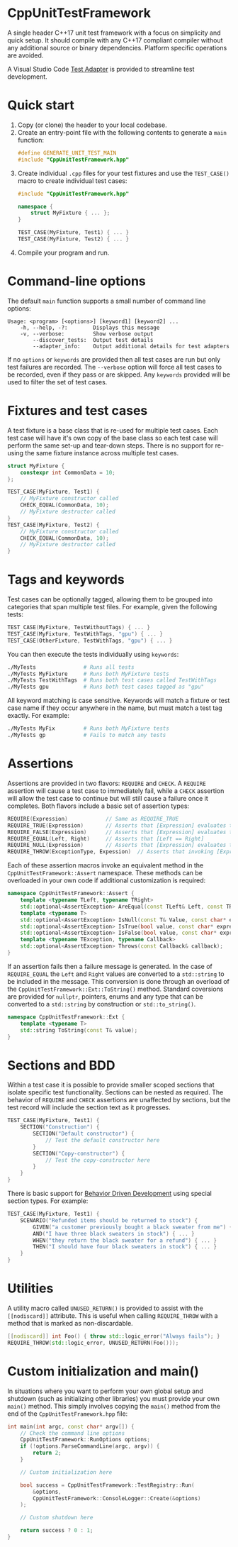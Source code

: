 # CppUnitTestFramework
A single header C++17 unit test framework with a focus on simplicity and quick setup.  It should compile with any C++17 compliant compiler without any additional source or binary dependencies.  Platform specific operations are avoided.

A Visual Studio Code [Test Adapter](https://marketplace.visualstudio.com/items?itemName=drleq.vscode-cpputf-test-adapter) is provided to streamline test development.


# Quick start
1. Copy (or clone) the header to your local codebase.
1. Create an entry-point file with the following contents to generate a `main` function:
    ```cpp
    #define GENERATE_UNIT_TEST_MAIN
    #include "CppUnitTestFramework.hpp"
    ```
1. Create individual `.cpp` files for your test fixtures and use the `TEST_CASE()` macro to create individual test cases:
    ```cpp
    #include "CppUnitTestFramework.hpp"

    namespace {
        struct MyFixture { ... };
    }

    TEST_CASE(MyFixture, Test1) { ... }
    TEST_CASE(MyFixture, Test2) { ... }
    ```
1. Compile your program and run.


# Command-line options
The default `main` function supports a small number of command line options:
```
Usage: <program> [<options>] [keyword1] [keyword2] ...
    -h, --help, -?:        Displays this message
    -v, --verbose:         Show verbose output
        --discover_tests:  Output test details
        --adapter_info:    Output additional details for test adapters
```
If no `options` or `keywords` are provided then all test cases are run but only test failures are recorded.  The `--verbose` option will force all test cases to be recorded, even if they pass or are skipped.  Any `keywords` provided will be used to filter the set of test cases.


# Fixtures and test cases
A test fixture is a base class that is re-used for multiple test cases.  Each test case will have it's own copy of the base class so each test case will perform the same set-up and tear-down steps.  There is no support for re-using the same fixture instance across multiple test cases.
```cpp
struct MyFixture {
    constexpr int CommonData = 10;
};

TEST_CASE(MyFixture, Test1) {
    // MyFixture constructor called
    CHECK_EQUAL(CommonData, 10);
    // MyFixture destructor called
}
TEST_CASE(MyFixture, Test2) {
    // MyFixture constructor called
    CHECK_EQUAL(CommonData, 10);
    // MyFixture destructor called
}
```


# Tags and keywords
Test cases can be optionally tagged, allowing them to be grouped into categories that span multiple test files.  For example, given the following tests:
```cpp
TEST_CASE(MyFixture, TestWithoutTags) { ... }
TEST_CASE(MyFixture, TestWithTags, "gpu") { ... }
TEST_CASE(OtherFixture, TestWithTags, "gpu") { ... }
```
You can then execute the tests individually using `keywords`:
```bash
./MyTests               # Runs all tests
./MyTests MyFixture     # Runs both MyFixture tests
./MyTests TestWithTags  # Runs both test cases called TestWithTags
./MyTests gpu           # Runs both test cases tagged as "gpu"
```
All keyword matching is case sensitive.  Keywords will match a fixture or test case name if they occur anywhere in the name, but must match a test tag exactly.  For example:
```bash
./MyTests MyFix         # Runs both MyFixture tests
./MyTests gp            # Fails to match any tests
```

# Assertions
Assertions are provided in two flavors: `REQUIRE` and `CHECK`.  A `REQUIRE` assertion will cause a test case to immediately fail, while a `CHECK` assertion will allow the test case to continue but will still cause a failure once it completes.  Both flavors include a basic set of assertion types:
```cpp
REQUIRE(Expression)            // Same as REQUIRE_TRUE
REQUIRE_TRUE(Expression)       // Asserts that [Expression] evaluates to [true]
REQUIRE_FALSE(Expression)      // Asserts that [Expression] evaluates to [false]
REQUIRE_EQUAL(Left, Right)     // Asserts that [Left == Right]
REQUIRE_NULL(Expression)       // Asserts that [Expression] evaluates to [nullptr]
REQUIRE_THROW(ExceptionType, Expession)  // Asserts that invoking [Expression] causes an exception of type [ExceptionType] to be thrown
```
Each of these assertion macros invoke an equivalent method in the `CppUnitTestFramework::Assert` namespace.  These methods can be overloaded in your own code if additional customization is required:
```cpp
namespace CppUnitTestFramework::Assert {
    template <typename TLeft, typename TRight>
    std::optional<AssertException> AreEqual(const TLeft& Left, const TRight& Right, const char* expression);
    template <typename T>
    std::optional<AssertException> IsNull(const T& Value, const char* expression);
    std::optional<AssertException> IsTrue(bool value, const char* expression);
    std::optional<AssertException> IsFalse(bool value, const char* expression);
    template <typename TException, typename Callback>
    std::optional<AssertException> Throws(const Callback& callback);
}
```
If an assertion fails then a failure message is generated.  In the case of `REQUIRE_EQUAL` the `Left` and `Right` values are converted to a `std::string` to be included in the message.  This conversion is done through an overload of the `CppUnitTestFramework::Ext::ToString()` method.  Standard coversions are provided for `nullptr`, pointers, enums and any type that can be converted to a `std::string` by construction or `std::to_string()`.
```cpp
namespace CppUnitTestFramework::Ext {
    template <typename T>
    std::string ToString(const T& value);
}
```

# Sections and BDD
Within a test case it is possible to provide smaller scoped sections that isolate specific test functionality.  Sections can be nested as required.  The behavior of `REQUIRE` and `CHECK` assertions are unaffected by sections, but the test record will include the section text as it progresses.
```cpp
TEST_CASE(MyFixture, Test1) {
    SECTION("Construction") {
        SECTION("Default constructor") {
            // Test the default constructor here
        }
        SECTION("Copy-constructor") {
            // Test the copy-constructor here
        }
    }
}
```

There is basic support for [Behavior Driven Development](https://en.wikipedia.org/wiki/Behavior-driven_development) using special section types.  For example:
```cpp
TEST_CASE(MyFixture, Test1) {
    SCENARIO("Refunded items should be returned to stock") {
        GIVEN("a customer previously bought a black sweater from me") { ... }
        AND("I have three black sweaters in stock") { ... }
        WHEN("they return the black sweater for a refund") { ... }
        THEN("I should have four black sweaters in stock") { ... }
    }
}
```

# Utilities
A utility macro called `UNUSED_RETURN()` is provided to assist with the `[[nodiscard]]` attribute.  This is useful when calling `REQUIRE_THROW` with a method that is marked as non-discardable.
```cpp
[[nodiscard]] int Foo() { throw std::logic_error("Always fails"); }
REQUIRE_THROW(std::logic_error, UNUSED_RETURN(Foo()));
```

# Custom initialization and main()
In situations where you want to perform your own global setup and shutdown (such as initializing other libraries) you must provide your own `main()` method.  This simply involves copying the `main()` method from the end of the `CppUnitTestFramework.hpp` file:
```cpp
int main(int argc, const char* argv[]) {
    // Check the command line options
    CppUnitTestFramework::RunOptions options;
    if (!options.ParseCommandLine(argc, argv)) {
        return 2;
    }

    // Custom initialization here

    bool success = CppUnitTestFramework::TestRegistry::Run(
        &options,
        CppUnitTestFramework::ConsoleLogger::Create(&options)
    );

    // Custom shutdown here

    return success ? 0 : 1;
}
```